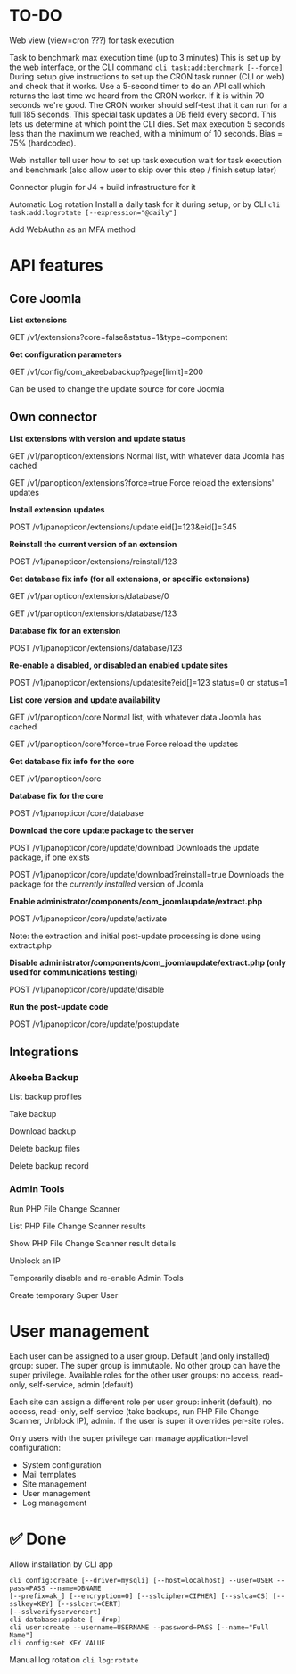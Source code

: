 # TO-DO

Web view (view=cron ???) for task execution

Task to benchmark max execution time (up to 3 minutes)
    This is set up by the web interface, or the CLI command `cli task:add:benchmark [--force]`
    During setup give instructions to set up the CRON task runner (CLI or web) and check that it works.
    Use a 5-second timer to do an API call which returns the last time we heard from the CRON worker.
    If it is within 70 seconds we're good.
    The CRON worker should self-test that it can run for a full 185 seconds.
    This special task updates a DB field every second. This lets us determine at which point the CLI dies.
    Set max execution 5 seconds less than the maximum we reached, with a minimum of 10 seconds. Bias = 75% (hardcoded).

Web installer
    tell user how to set up task execution
    wait for task execution and benchmark (also allow user to skip over this step / finish setup later)

Connector plugin for J4 + build infrastructure for it

Automatic Log rotation
    Install a daily task for it during setup, or by CLI `cli task:add:logrotate [--expression="@daily"]`

Add WebAuthn as an MFA method

# API features

## Core Joomla

**List extensions**

GET /v1/extensions?core=false&status=1&type=component

**Get configuration parameters**

GET /v1/config/com_akeebabackup?page[limit]=200

Can be used to change the update source for core Joomla

## Own connector

**List extensions with version and update status**

GET /v1/panopticon/extensions
    Normal list, with whatever data Joomla has cached

GET /v1/panopticon/extensions?force=true
    Force reload the extensions' updates

**Install extension updates**

POST /v1/panopticon/extensions/update
eid[]=123&eid[]=345

**Reinstall the current version of an extension**

POST /v1/panopticon/extensions/reinstall/123

**Get database fix info (for all extensions, or specific extensions)**

GET /v1/panopticon/extensions/database/0

GET /v1/panopticon/extensions/database/123

**Database fix for an extension**

POST /v1/panopticon/extensions/database/123

**Re-enable a disabled, or disabled an enabled update sites**

POST /v1/panopticon/extensions/updatesite?eid[]=123
status=0 or status=1

**List core version and update availability**

GET /v1/panopticon/core
    Normal list, with whatever data Joomla has cached

GET /v1/panopticon/core?force=true
    Force reload the updates

**Get database fix info for the core**

GET /v1/panopticon/core

**Database fix for the core**

POST /v1/panopticon/core/database

**Download the core update package to the server**

POST /v1/panopticon/core/update/download
    Downloads the update package, if one exists

POST /v1/panopticon/core/update/download?reinstall=true
    Downloads the package for the _currently installed_ version of Joomla

**Enable administrator/components/com_joomlaupdate/extract.php**

POST /v1/panopticon/core/update/activate

Note: the extraction and initial post-update processing is done using extract.php

**Disable administrator/components/com_joomlaupdate/extract.php (only used for communications testing)**

POST /v1/panopticon/core/update/disable

**Run the post-update code**

POST /v1/panopticon/core/update/postupdate

## Integrations

### Akeeba Backup

List backup profiles

Take backup

Download backup

Delete backup files

Delete backup record

### Admin Tools

Run PHP File Change Scanner

List PHP File Change Scanner results

Show PHP File Change Scanner result details

Unblock an IP

Temporarily disable and re-enable Admin Tools

Create temporary Super User

# User management

Each user can be assigned to a user group. Default (and only installed) group: super. The super group is immutable. No other group can have the super privilege. Available roles for the other user groups: no access, read-only, self-service, admin (default)

Each site can assign a different role per user group: inherit (default), no access, read-only, self-service (take backups, run PHP File Change Scanner, Unblock IP), admin. If the user is super it overrides per-site roles.

Only users with the super privilege can manage application-level configuration:
- System configuration
- Mail templates
- Site management
- User management
- Log management

# ✅ Done

Allow installation by CLI app
    
    cli config:create [--driver=mysqli] [--host=localhost] --user=USER --pass=PASS --name=DBNAME
    [--prefix=ak_] [--encryption=0] [--sslcipher=CIPHER] [--sslca=CS] [--sslkey=KEY] [--sslcert=CERT]
    [--sslverifyservercert]
    cli database:update [--drop]
    cli user:create --username=USERNAME --password=PASS [--name="Full Name"]
    cli config:set KEY VALUE

Manual log rotation
    `cli log:rotate`
